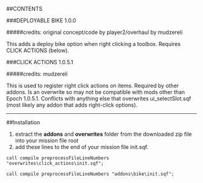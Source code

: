 ##CONTENTS

###DEPLOYABLE BIKE 1.0.0

#####credits: original concept/code by player2/overhaul by mudzereli

This adds a deploy bike option when right clicking a toolbox. Requires CLICK ACTIONS (below).

###CLICK ACTIONS 1.0.5.1

#####credits: mudzereli

This is used to register right click actions on items. Required by other addons. Is an overwrite so may not be compatible with mods other than Epoch 1.0.5.1. Conflicts with anything else that overwrites ui_selectSlot.sqf (most likely any addon that adds right-click options).

-----

##Installation
 1. extract the **addons** and **overwrites** folder from the downloaded zip file into your mission file root
 2. add these lines to the end of your mission file init.sqf.
      
```call compile preprocessFileLineNumbers "overwrites\click_actions\init.sqf";```

```call compile preprocessFileLineNumbers "addons\bike\init.sqf";```